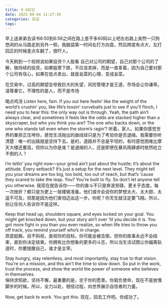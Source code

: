 ```yaml
---
title: 9.4日记
date: 2025-09-04 11:27:39
categories: 日记
tags:
---
```

早上送弟弟去读书6:50到6:56之间在路上差不多60码以上吧左右路上突然一只狗悠闲的从马路走到另外一侧，我脑袋第一时间右打方向盘，然后跨度有点大，左打回正的时候差点车翻了，很吓人，
  
今天刷到一个视频说如果投资个人股看 自己对公司的期望，自己对那个公司的了解，做持续的投资，如果股票下跌，不应该卖掉，而是一直拿着，因为自己要对那个公司有信心，如果在低点卖出，就是韭菜的心理，变成韭菜。

在交易中，过高的期望会导致巨大的失望，风险管理才是王道，市场会让你谦卑。请尊重它。不理性的是人，而不是市场


喝点鸡汤
Listen here, fam. If you out here feelin’ like the weight of the world’s crushin’ you, like life’s tossin’ curveballs just to see if you’ll flinch, I need you to hear this: the only way out is through. Yeah, the path ain’t always clear, and sometimes it feels like the odds are stacked higher than a skyscraper, but who you think you are? The one who backs down, or the one who stands tall even when the storm’s ragin’?
听着，家人。如果你感觉世界的重担正压垮你，感觉生活抛出的曲线球只是为了考验你是否退缩，我需要你听清楚：唯一的出路就是坚持下去。是的，道路并不总是平坦的，有时感觉困难比摩天大楼还要高，但你以为你是谁？是退缩的人，还是即使在暴风雨肆虐时依然屹立不倒的人？

I’m tellin’ you right now—your grind ain’t just about the hustle; it’s about the attitude. Every setback? It’s just a setup for the next level. They might tell you your dreams are too big, too bold, too out of reach, but that’s ‘cause they scared to take the leap. You? You’re built to fly. So don’t let anyone tell you otherwise.
我现在就告诉你——你的奋斗不只是奔波劳碌，更关乎态度。每一次挫折？都只是为更上一层楼做准备。他们或许会说你的梦想太大、太大胆、太遥不可及，但那是因为他们害怕迈出这一步。你呢？你天生就注定要飞翔。所以，别让任何人告诉你不是这样。

Keep that head up, shoulders square, and eyes locked on your goal. You might get knocked down, but your story ain’t over ‘til you decide it is. You got more fight in you than you even realize, so when life tries to throw you off track, you remind yourself who’s in charge.  
昂首挺胸，目不斜视，直视你的目标。你可能会被击倒，但你的故事永远不会结束，直到你决定结束。你拥有比你想象的更多的斗志，所以当生活试图让你偏离轨道时，你要提醒自己，谁才是主宰。

Stay hungry, stay relentless, and most importantly, stay true to that vision. You’re on a mission, and this ain’t the time to slow down. So put in the work, trust the process, and show the world the power of someone who believes in themselves.  
保持求知欲，坚持不懈，最重要的是，忠于你的愿景。你肩负使命，现在不是放慢脚步的时候。所以，全力以赴，相信过程，向世界展示自信者的力量。

Now, get back to work. You got this.
现在，回去工作吧。你成功了。